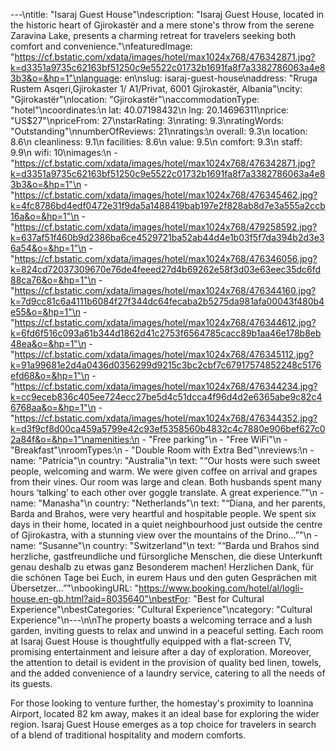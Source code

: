 ---\ntitle: "Isaraj Guest House"\ndescription: "Isaraj Guest House, located in the historic heart of Gjirokastër and a mere stone's throw from the serene Zaravina Lake, presents a charming retreat for travelers seeking both comfort and convenience."\nfeaturedImage: "https://cf.bstatic.com/xdata/images/hotel/max1024x768/476342871.jpg?k=d3351a9735c62163bf51250c9e5522c01732b1691fa8f7a3382786063a4e83b3&o=&hp=1"\nlanguage: en\nslug: isaraj-guest-house\naddress: "Rruga Rustem Asqeri,Gjirokaster 1/ A1/Privat, 6001 Gjirokastër, Albania"\ncity: "Gjirokastër"\nlocation: "Gjirokastër"\naccommodationType: "hotel"\ncoordinates:\n  lat: 40.07198432\n  lng: 20.14696311\nprice: "US$27"\npriceFrom: 27\nstarRating: 3\nrating: 9.3\nratingWords: "Outstanding"\nnumberOfReviews: 21\nratings:\n  overall: 9.3\n  location: 8.6\n  cleanliness: 9.1\n  facilities: 8.6\n  value: 9.5\n  comfort: 9.3\n  staff: 9.9\n  wifi: 10\nimages:\n  - "https://cf.bstatic.com/xdata/images/hotel/max1024x768/476342871.jpg?k=d3351a9735c62163bf51250c9e5522c01732b1691fa8f7a3382786063a4e83b3&o=&hp=1"\n  - "https://cf.bstatic.com/xdata/images/hotel/max1024x768/476345462.jpg?k=4fc8786bd4edf0472e31f9da5a1488419bab197e2f828ab8d7e3a555a2ccb16a&o=&hp=1"\n  - "https://cf.bstatic.com/xdata/images/hotel/max1024x768/479258592.jpg?k=637af51f460b9d2386ba6ce4529721ba52ab44d4e1b03f5f7da394b2d3e36a54&o=&hp=1"\n  - "https://cf.bstatic.com/xdata/images/hotel/max1024x768/476346056.jpg?k=824cd72037309670e76de4feeed27d4b69262e58f3d03e63eec35dc6fd88ca76&o=&hp=1"\n  - "https://cf.bstatic.com/xdata/images/hotel/max1024x768/476344160.jpg?k=7d9cc81c6a4111b6084f27f344dc64fecaba2b5275da981afa00043f480b4e55&o=&hp=1"\n  - "https://cf.bstatic.com/xdata/images/hotel/max1024x768/476344612.jpg?k=6fd6f516c093a61b344d1862d41c2753f6564785cacc89b1aa46e178b8eb48ea&o=&hp=1"\n  - "https://cf.bstatic.com/xdata/images/hotel/max1024x768/476345112.jpg?k=91a99681e2d4a0436d0356299d9215c3bc2cbf7c67917574852248c5176efd68&o=&hp=1"\n  - "https://cf.bstatic.com/xdata/images/hotel/max1024x768/476344234.jpg?k=cc9eceb836c405ee724ecc27be5d4c51dcca4f96d4d2e6365abe9c82c46768aa&o=&hp=1"\n  - "https://cf.bstatic.com/xdata/images/hotel/max1024x768/476344352.jpg?k=d3f9cf8d00ca459a5799e42c93ef5358560b4832c4c7880e906bef627c02a84f&o=&hp=1"\namenities:\n  - "Free parking"\n  - "Free WiFi"\n  - "Breakfast"\nroomTypes:\n  - "Double Room with Extra Bed"\nreviews:\n  - name: "Patricia"\n    country: "Australia"\n    text: "“Our hosts were such sweet people, welcoming and warm. We were given coffee on arrival and grapes from their vines. Our room was large and clean. Both husbands spent many hours ‘talking’ to each other over goggle translate. A great experience.”"\n  - name: "Manasha"\n    country: "Netherlands"\n    text: "“Diana, and her parents, Barda and Brahos, were very heartful and hospitable people. We spent six days in their home, located in a quiet neighbourhood just outside the centre of Gjirokastra, with a stunning view over the mountains of the Drino...”"\n  - name: "Susanne"\n    country: "Switzerland"\n    text: "“Barda und Brahos sind herzliche, gastfreundliche und fürsorgliche Menschen, die diese Unterkunft genau deshalb zu etwas ganz Besonderem machen! Herzlichen Dank, für die schönen Tage bei Euch, in eurem Haus und den guten Gesprächen mit Übersetzer...”"\nbookingURL: "https://www.booking.com/hotel/al/logli-house.en-gb.html?aid=8035640"\nbestFor: "Best for Cultural Experience"\nbestCategories: "Cultural Experience"\ncategory: "Cultural Experience"\n---\n\nThe property boasts a welcoming terrace and a lush garden, inviting guests to relax and unwind in a peaceful setting. Each room at Isaraj Guest House is thoughtfully equipped with a flat-screen TV, promising entertainment and leisure after a day of exploration. Moreover, the attention to detail is evident in the provision of quality bed linen, towels, and the added convenience of a laundry service, catering to all the needs of its guests.

For those looking to venture further, the homestay's proximity to Ioannina Airport, located 82 km away, makes it an ideal base for exploring the wider region. Isaraj Guest House emerges as a top choice for travelers in search of a blend of traditional hospitality and modern comforts.